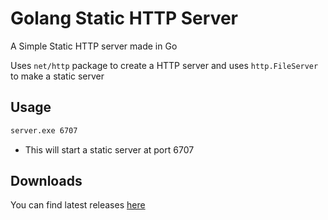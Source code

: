 
# Golang Static HTTP Server

A Simple Static HTTP server made in Go

Uses `net/http` package to create a HTTP server and uses `http.FileServer` to make a static server

## Usage
```bash
server.exe 6707
``` 
- This will start a static server at port 6707

## Downloads

You can find latest releases [here](https://github.com/yashraj-n/Golang-Static-HTTP-Server/releases)



